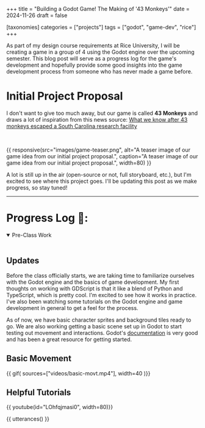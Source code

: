 +++
title = "Building a Godot Game! The Making of '43 Monkeys'"
date = 2024-11-26
draft = false

[taxonomies]
categories = ["projects"]
tags = ["godot", "game-dev", "rice"]
+++

As part of my design course requirements at Rice University, I will be creating
a game in a group of 4 using the Godot engine over the upcoming semester. This
blog post will serve as a progress log for the game's development and hopefully
provide some good insights into the game development process from someone who
has never made a game before.

<!-- more -->

# Initial Project Proposal

I don't want to give too much away, but our game is called **43 Monkeys** and
draws a lot of inspiration from this news source:
[What we know after 43 monkeys escaped a South Carolina research facility](https://www.cbsnews.com/news/south-carolina-escaped-monkeys-what-we-know/)

<br>

{{ responsive(src="images/game-teaser.png",
alt="A teaser image of our game idea from our initial project proposal.",
caption="A teaser image of our game idea from our initial project proposal.",
width=80) }}

A lot is still up in the air (open-source or not, full storyboard, etc.), but
I'm excited to see where this project goes. I'll be updating this post as we
make progress, so stay tuned!

---

# Progress Log 📓:

<details open>
<summary>Pre-Class Work</summary>
<br>

## Updates

Before the class officially starts, we are taking time to familiarize ourselves
with the Godot engine and the basics of game development. My first thoughts on
working with GDScript is that it like a blend of Python and TypeScript, which is
pretty cool. I'm excited to see how it works in practice. I've also been watching
some tutorials on the Godot engine and game development in general to get a feel
for the process.

As of now, we have basic character sprites and background tiles ready to go. We
are also working getting a basic scene set up in Godot to start testing out
movement and interactions. Godot's [documentation](https://docs.godotengine.org/en/stable/index.html)
is very good and has been a great resource for getting started.

## Basic Movement

{{ gif(
    sources=["videos/basic-movt.mp4"],
    width=40
)}}

## Helpful Tutorials

{{ youtube(id="LOhfqjmasi0", width=80)}}

</details>

{{ utterances() }}
